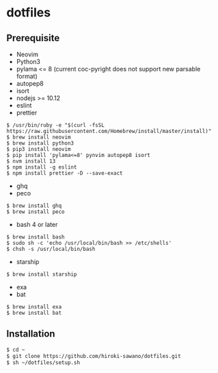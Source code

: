 # dotfiles

## Prerequisite
* Neovim
* Python3
* pylama <= 8 (current coc-pyright does not support new parsable format)
* autopep8
* isort
* nodejs >= 10.12
* eslint
* prettier

```
$ /usr/bin/ruby -e "$(curl -fsSL https://raw.githubusercontent.com/Homebrew/install/master/install)"
$ brew install neovim
$ brew install python3
$ pip3 install neovim
$ pip install 'pylama<=8' pynvim autopep8 isort
$ nvm install 13
$ npm install -g eslint
$ npm install prettier -D --save-exact
```

* ghq
* peco

```
$ brew install ghq
$ brew install peco
```

* bash 4 or later

```
$ brew install bash
$ sudo sh -c 'echo /usr/local/bin/bash >> /etc/shells'
$ chsh -s /usr/local/bin/bash
```

* starship

```
$ brew install starship
```

* exa
* bat

```
$ brew install exa
$ brew install bat
```

## Installation
```bash
$ cd ~
$ git clone https://github.com/hiroki-sawano/dotfiles.git
$ sh ~/dotfiles/setup.sh
```
